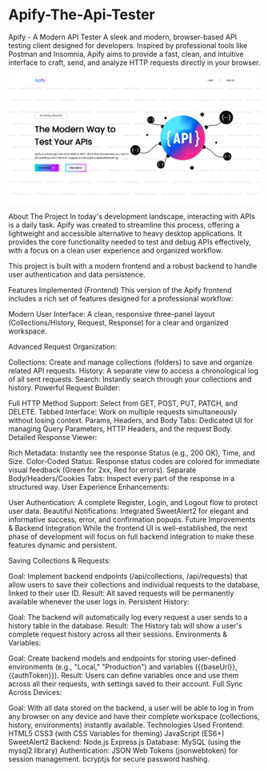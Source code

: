 # Apify-The-Api-Tester
Apify - A Modern API Tester
A sleek and modern, browser-based API testing client designed for developers. Inspired by professional tools like Postman and Insomnia, Apify aims to provide a fast, clean, and intuitive interface to craft, send, and analyze HTTP requests directly in your browser.

![Apify Landing Page](./frontend/images/Apify-landing-page.png)

About The Project
In today's development landscape, interacting with APIs is a daily task. Apify was created to streamline this process, offering a lightweight and accessible alternative to heavy desktop applications. It provides the core functionality needed to test and debug APIs effectively, with a focus on a clean user experience and organized workflow.

This project is built with a modern frontend and a robust backend to handle user authentication and data persistence.

Features Implemented (Frontend)
This version of the Apify frontend includes a rich set of features designed for a professional workflow:

Modern User Interface: A clean, responsive three-panel layout (Collections/History, Request, Response) for a clear and organized workspace.

Advanced Request Organization:

Collections: Create and manage collections (folders) to save and organize related API requests.
History: A separate view to access a chronological log of all sent requests.
Search: Instantly search through your collections and history.
Powerful Request Builder:

Full HTTP Method Support: Select from GET, POST, PUT, PATCH, and DELETE.
Tabbed Interface: Work on multiple requests simultaneously without losing context.
Params, Headers, and Body Tabs: Dedicated UI for managing Query Parameters, HTTP Headers, and the request Body.
Detailed Response Viewer:

Rich Metadata: Instantly see the response Status (e.g., 200 OK), Time, and Size.
Color-Coded Status: Response status codes are colored for immediate visual feedback (Green for 2xx, Red for errors).
Separate Body/Headers/Cookies Tabs: Inspect every part of the response in a structured way.
User Experience Enhancements:

User Authentication: A complete Register, Login, and Logout flow to protect user data.
Beautiful Notifications: Integrated SweetAlert2 for elegant and informative success, error, and confirmation popups.
Future Improvements & Backend Integration
While the frontend UI is well-established, the next phase of development will focus on full backend integration to make these features dynamic and persistent.

Saving Collections & Requests:

Goal: Implement backend endpoints (/api/collections, /api/requests) that allow users to save their collections and individual requests to the database, linked to their user ID.
Result: All saved requests will be permanently available whenever the user logs in.
Persistent History:

Goal: The backend will automatically log every request a user sends to a history table in the database.
Result: The History tab will show a user's complete request history across all their sessions.
Environments & Variables:

Goal: Create backend models and endpoints for storing user-defined environments (e.g., "Local," "Production") and variables ({{baseUrl}}, {{authToken}}).
Result: Users can define variables once and use them across all their requests, with settings saved to their account.
Full Sync Across Devices:

Goal: With all data stored on the backend, a user will be able to log in from any browser on any device and have their complete workspace (collections, history, environments) instantly available.
Technologies Used
Frontend:
HTML5
CSS3 (with CSS Variables for theming)
JavaScript (ES6+)
SweetAlert2
Backend:
Node.js
Express.js
Database:
MySQL (using the mysql2 library)
Authentication:
JSON Web Tokens (jsonwebtoken) for session management.
bcryptjs for secure password hashing.
